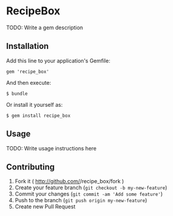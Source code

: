 # RecipeBox

TODO: Write a gem description

## Installation

Add this line to your application's Gemfile:

    gem 'recipe_box'

And then execute:

    $ bundle

Or install it yourself as:

    $ gem install recipe_box

## Usage

TODO: Write usage instructions here

## Contributing

1. Fork it ( http://github.com/<my-github-username>/recipe_box/fork )
2. Create your feature branch (`git checkout -b my-new-feature`)
3. Commit your changes (`git commit -am 'Add some feature'`)
4. Push to the branch (`git push origin my-new-feature`)
5. Create new Pull Request
